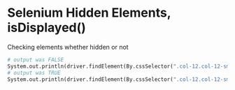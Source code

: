 # Selenium Hidden Elements, isDisplayed()

Checking elements whether hidden or not

```python
# output was FALSE
System.out.println(driver.findElement(By.cssSelector(".col-12.col-12-small > p:nth-of-type(2)")).isDisplayed());
# output was TRUE
System.out.println(driver.findElement(By.cssSelector(".col-12.col-12-small > p:nth-of-type(3)")).isDisplayed());
